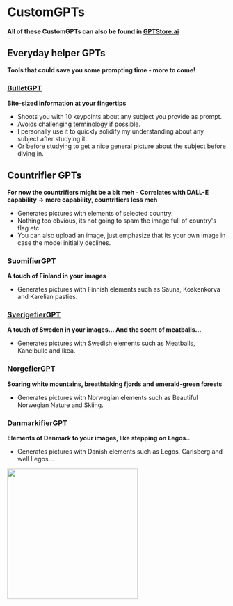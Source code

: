 # CustomGPTs
<b>All of these CustomGPTs can also be found in [GPTStore.ai](https://gptstore.ai/creators/user-CYShTndHNajmnQrSOEllZMft)</b>

## Everyday helper GPTs
<b>Tools that could save you some prompting time - more to come!</b>

### [BulletGPT](https://chat.openai.com/g/g-0dmPVKxLm-bulletgpt)
<b>Bite-sized information at your fingertips</b>
* Shoots you with 10 keypoints about any subject you provide as prompt.
* Avoids challenging terminology if possible.
* I personally use it to quickly solidify my understanding about any subject after studying it.
* Or before studying to get a nice general picture about the subject before diving in.
  
## Countrifier GPTs
<b>For now the countrifiers might be a bit meh - Correlates with DALL-E capability -> more capability, countrifiers less meh</b>
* Generates pictures with elements of selected country.
* Nothing too obvious, its not going to spam the image full of country's flag etc.
* You can also upload an image, just emphasize that its your own image in case the model initially declines.
  
### [SuomifierGPT](https://chat.openai.com/g/g-os3I4HJfV-suomifiergpt)
<b>A touch of Finland in your images</b>
* Generates pictures with Finnish elements such as Sauna, Koskenkorva and Karelian pasties.

### [SverigefierGPT](https://chat.openai.com/g/g-X7LBDa0F4-sverigefiergpt)
<b>A touch of Sweden in your images... And the scent of meatballs...</b>
* Generates pictures with Swedish elements such as Meatballs, Kanelbulle and Ikea.

### [NorgefierGPT](https://chat.openai.com/g/g-b6FqDyxNy-norgefiergpt)
<b>Soaring white mountains, breathtaking fjords and emerald-green forests</b>
* Generates pictures with Norwegian elements such as Beautiful Norwegian Nature and Skiing.

### [DanmarkifierGPT](https://chat.openai.com/g/g-CKiZzWmlz-danmarkifiergpt)
<b>Elements of Denmark to your images, like stepping on Legos..</b>
* Generates pictures with Danish elements such as Legos, Carlsberg and well Legos...
<img src="https://github.com/Palmgrenoskari/CustomGPTs/assets/62388905/88d10bd5-a1e2-46df-9575-eb4e8785e25d" width="300" height="300">


